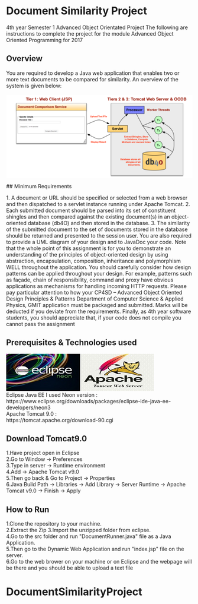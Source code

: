 # Document Similarity Project
4th year Semester 1 Advanced Object Orientated Project
The following are instructions to complete the project for the module Advanced Object Oriented Programming for 2017

## Overview
<p>You are required to develop a Java web application that enables two or more text documents to
be compared for similarity. An overview of the system is given below:
 <br><br>
<img src="https://github.com/gtonra89/DocumentSimilarityProject/blob/master/34524665-39cc66f2-f094-11e7-9bdb-e405f29ece83.PNG" align="middle"/>
 
</p>
## Minimum Requirements
<p> 
1. A document or URL should be specified or selected from a web browser and then
dispatched to a servlet instance running under Apache Tomcat.
2. Each submitted document should be parsed into its set of constituent shingles and
then compared against the existing document(s) in an object-oriented database (db4O)
and then stored in the database.
3. The similarity of the submitted document to the set of documents stored in the
database should be returned and presented to the session user.
You are also required to provide a UML diagram of your design and to JavaDoc your code.
Note that the whole point of this assignment is for you to demonstrate an understanding of the
principles of object-oriented design by using abstraction, encapsulation, composition,
inheritance and polymorphism WELL throughout the application. You should carefully
consider how design patterns can be applied throughout your design. For example, patterns
such as façade, chain of responsibility, command and proxy have obvious applications as
mechanisms for handling incoming HTTP requests. Please pay particular attention to how your 
CP4SD – Advanced Object Oriented Design Principles & Patterns
Department of Computer Science & Applied Physics, GMIT
application must be packaged and submitted. Marks will be deducted if you deviate from the
requirements. Finally, as 4th year software students, you should appreciate that, if your code
does not compile you cannot pass the assignment
</p>




## Prerequisites & Technologies used

<img src="https://github.com/gtonra89/Distributed-systems-RMI-Project/blob/master/Eclipse-Neon-300x200.jpg?raw=true" align="left"/>
<img src="https://github.com/gtonra89/Distributed-systems-RMI-Project/blob/master/apache-tomcate-web-server-online-training.jpg?raw=true" align="left"/>
<br><br><br><br><br><br>
Eclipse Java EE I used Neon version :<br>https://www.eclipse.org/downloads/packages/eclipse-ide-java-ee-developers/neon3
<br>Apache Tomcat 9.0 :<br>https://tomcat.apache.org/download-90.cgi

## Download Tomcat9.0
1.Have project open in Eclipse<br>
2.Go to Window -> Preferences<br>
3.Type in server -> Runtime environment<br>
4.Add -> Apache Tomcat v9.0<br>
5.Then go back & Go to Project -> Properties<br>
6.Java Build Path -> Libraries -> Add Library -> Server Runtime -> Apache Tomcat v9.0 -> Finish -> Apply<br>

## How to Run
1.Clone the repository to your machine.<br>
2.Extract the Zip
3.Import the unzipped folder from eclipse.<br>
4.Go to the src folder and run "DocumentRunner.java" file as a Java Application.<br>
5.Then go to the Dynamic Web Application and run "index.jsp" file on the server.<br>
6.Go to the web brower on your machine or on Eclipse and the webpage will be there and you should be able to upload a text file <br>


# DocumentSimilarityProject
